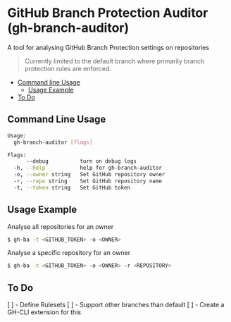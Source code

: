 # GitHub Branch Protection Auditor (gh-branch-auditor)

A tool for analysing GitHub Branch Protection settings on repositories

> Currently limited to the default branch where primarily branch protection rules are enforced.

- [Command line Usage](#command-line-usage)
  - [Usage Example](#usage-example)
- [To Do](#to-do)

## Command Line Usage

```bash
Usage:
  gh-branch-auditor [flags]

Flags:
      --debug          turn on debug logs
  -h, --help           help for gh-branch-auditor
  -o, --owner string   Set GitHub repository owner
  -r, --repo string    Set GitHub repository name
  -t, --token string   Set GitHub token
```

## Usage Example

Analyse all repositories for an owner

```bash
$ gh-ba -t <GITHUB_TOKEN> -o <OWNER>
```

Analyse a specific repository for an owner

```bash
$ gh-ba -t <GITHUB_TOKEN> -o <OWNER> -r <REPOSITORY>
```

## To Do

[ ] - Define Rulesets
[ ] - Support other branches than default
[ ] - Create a GH-CLI extension for this